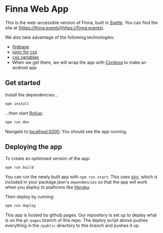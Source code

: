 # Finna Web App

This is the web-accessible version of Finna, built in [Svelte](https://svelte.dev). You can find the site at [https://finna.events](https://finna.events).

We also take advantage of the following technologies:

-   [firebase](https://firebase.google.com/docs/web/setup)
-   [ionic for css](https://ionicframework.com/docs/components)
-   [css variables](https://www.w3schools.com/css/css3_variables.asp)
-   When we get there, we will wrap the app with [Cordova](https://cordova.apache.org) to make an android app

## Get started

Install the dependencies...

```bash
npm install
```

...then start [Rollup](https://rollupjs.org):

```bash
npm run dev
```

Navigate to [localhost:5000](http://localhost:5000). You should see the app running.

## Deploying the app

To create an optimised version of the app:

```bash
npm run build
```

You can run the newly built app with `npm run start`. This uses [sirv](https://github.com/lukeed/sirv), which is included in your package.json's `dependencies` so that the app will work when you deploy to platforms like [Heroku](https://heroku.com).

Then deploy by running:

```bash
npm run deploy
```

This app is hosted by github pages. Our repository is set up to deploy what is on the `gh-pages` branch of this repo. The deploy script above pushes everything in the `/public` directory to this branch and pushes it up.
